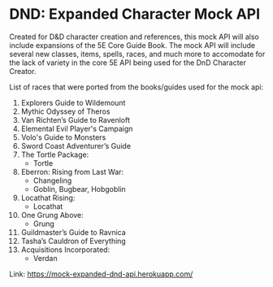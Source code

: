 # DND: Expanded Character Mock API

Created for D&D character creation and references, this mock API will also include expansions of the 5E Core Guide Book. The mock API will include several new classes, items, spells, races, and much more to accomodate for the lack of variety in the core 5E API being used for the DnD Character Creator.

List of races that were ported from the books/guides used for the mock api:

1. Explorers Guide to Wildemount 		
2. Mythic Odyssey of Theros
3. Van Richten’s Guide to Ravenloft		
4. Elemental Evil Player's Campaign
5. Volo's Guide to Monsters	
6. Sword Coast Adventurer’s Guide		
7. The Tortle Package:
    - Tortle
8. Eberron: Rising from Last War:
    - Changeling
    - Goblin, Bugbear, Hobgoblin
9. Locathat Rising:
    - Locathat
10. One Grung Above:
    - Grung
11. Guildmaster’s Guide to Ravnica
12. Tasha’s Cauldron of Everything
13. Acquisitions Incorporated:
    - Verdan
 
 
 Link:
 https://mock-expanded-dnd-api.herokuapp.com/
		

	



		
		


